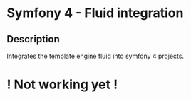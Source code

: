 # Symfony 4 - Fluid integration

## Description
Integrates the template engine fluid into symfony 4 projects.

# ! Not working yet !